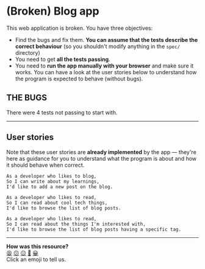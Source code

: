 # (Broken) Blog app

This web application is broken. You have three objectives:

 * Find the bugs and fix them. **You can assume that the tests describe the correct behaviour** (so you shouldn't modify anything in the `spec/` directory)
 * You need to get **all the tests passing**.
 * You need to **run the app manually with your browser** and make sure it works. You can have a look at the user stories below to understand how the program is expected to behave (without bugs). 

## THE BUGS

There were 4 tests not passing to start with.

___
## User stories

Note that these user stories are **already implemented** by the app — they're here as guidance for you to understand what the program is about and how it should behave when correct.

```
As a developer who likes to blog,
So I can write about my learnings,
I'd like to add a new post on the blog.
```

```
As a developer who likes to read,
So I can read about cool tech things,
I'd like to browse the list of blog posts.
```

```
As a developer who likes to read,
So I can read about the things I'm interested with,
I'd like to browse the list of blog posts having a specific tag.
```



<!-- BEGIN GENERATED SECTION DO NOT EDIT -->

---

**How was this resource?**  
[😫](https://airtable.com/shrUJ3t7KLMqVRFKR?prefill_Repository=makersacademy%2Fweb-applications&prefill_File=projects_to_debug%2Fblog_app%2FREADME.md&prefill_Sentiment=😫) [😕](https://airtable.com/shrUJ3t7KLMqVRFKR?prefill_Repository=makersacademy%2Fweb-applications&prefill_File=projects_to_debug%2Fblog_app%2FREADME.md&prefill_Sentiment=😕) [😐](https://airtable.com/shrUJ3t7KLMqVRFKR?prefill_Repository=makersacademy%2Fweb-applications&prefill_File=projects_to_debug%2Fblog_app%2FREADME.md&prefill_Sentiment=😐) [🙂](https://airtable.com/shrUJ3t7KLMqVRFKR?prefill_Repository=makersacademy%2Fweb-applications&prefill_File=projects_to_debug%2Fblog_app%2FREADME.md&prefill_Sentiment=🙂) [😀](https://airtable.com/shrUJ3t7KLMqVRFKR?prefill_Repository=makersacademy%2Fweb-applications&prefill_File=projects_to_debug%2Fblog_app%2FREADME.md&prefill_Sentiment=😀)  
Click an emoji to tell us.

<!-- END GENERATED SECTION DO NOT EDIT -->
